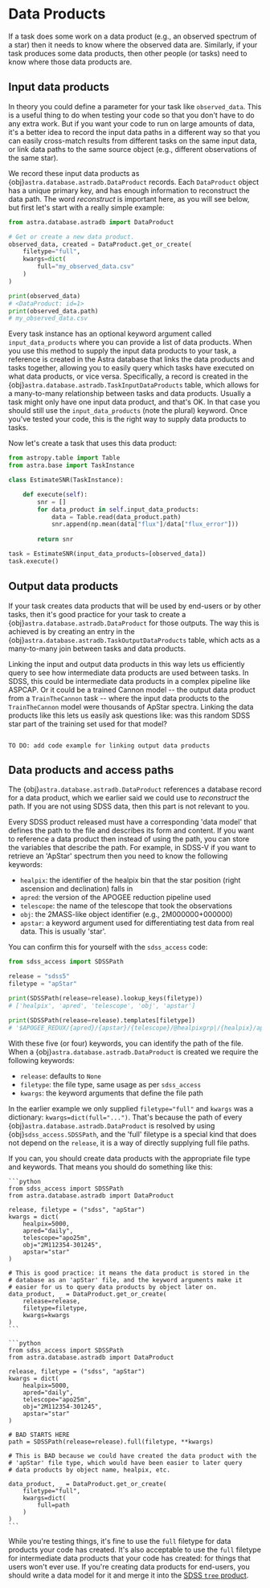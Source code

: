 # Data Products

If a task does some work on a data product (e.g., an observed spectrum of a star) then it needs to know where the observed data are. Similarly, if your task produces some data products, then other people (or tasks) need to know where those data products are.

## Input data products

In theory you could define a parameter for your task like `observed_data`. 
This is a useful thing to do when testing your code so that you don't have to do any extra work.
But if you want your code to run on large amounts of data, it's a better idea to record the input data paths in a different way so that you can easily cross-match results from different tasks on the same input data, or link data paths to the same source object (e.g., different observations of the same star).

We record these input data products as {obj}`astra.database.astradb.DataProduct` records. Each `DataProduct` object has a unique primary key, and has enough information to reconstruct the data path. The word *reconstruct* is important here, as you will see below, but first let's start with a really simple example:

```python
from astra.database.astradb import DataProduct

# Get or create a new data product.
observed_data, created = DataProduct.get_or_create(
    filetype="full",
    kwargs=dict(
        full="my_observed_data.csv"
    )
)

print(observed_data)
# <DataProduct: id=1>
print(observed_data.path)
# my_observed_data.csv
```

Every task instance has an optional keyword argument called `input_data_products` where you can provide a list of data products. 
When you use this method to supply the input data products to your task, a reference is created in the Astra database that links the data products and tasks together, allowing you to easily query which tasks have executed on what data products, or vice versa. 
Specifically, a record is created in the {obj}`astra.database.astradb.TaskInputDataProducts` table, which allows for a many-to-many relationship between tasks and data products.
Usually a task might only have one input data product, and that's OK. In that case you should still use the `input_data_products` (note the plural) keyword. Once you've tested your code, this is the right way to supply data products to tasks.

Now let's create a task that uses this data product:

```python
from astropy.table import Table
from astra.base import TaskInstance

class EstimateSNR(TaskInstance):

    def execute(self):
        snr = []
        for data_product in self.input_data_products:
            data = Table.read(data_product.path)
            snr.append(np.mean(data["flux"]/data["flux_error"]))
        
        return snr

task = EstimateSNR(input_data_products=[observed_data])
task.execute()
```


## Output data products

If your task creates data products that will be used by end-users or by other tasks, then it's good practice for your task to create a {obj}`astra.database.astradb.DataProduct` for those outputs. 
The way this is achieved is by creating an entry in the {obj}`astra.database.astradb.TaskOutputDataProducts` table, which acts as a many-to-many join between tasks and data products.

Linking the input and output data products in this way lets us efficiently query to see how intermediate data products are used between tasks. In SDSS, this could be intermediate data products in a complex pipeline like ASPCAP. Or it could be a trained Cannon model -- the output data product from a `TrainTheCannon` task -- where the input data products to the `TrainTheCannon` model were thousands of ApStar spectra. Linking the data products like this lets us easily ask questions like: was this random SDSS star part of the training set used for that model?

```{todo}

TO DO: add code example for linking output data products
```


## Data products and access paths

The {obj}`astra.database.astradb.DataProduct` references a database record for a data product, which we earlier said we could use to *reconstruct* the path. If you are not using SDSS data, then this part is not relevant to you.

Every SDSS product released must have a corresponding 'data model' that defines the path to the file and describes its form and content. 
If you want to reference a data product then instead of using the path, you can store the variables that describe the path. For example, in SDSS-V if you want to retrieve an 'ApStar' spectrum then you need to know the following keywords:
- `healpix`: the identifier of the healpix bin that the star position (right ascension and declination) falls in
- `apred`: the version of the APOGEE reduction pipeline used
- `telescope`: the name of the telescope that took the observations
- `obj`: the 2MASS-like object identifier (e.g., 2M000000+000000)
- `apstar`: a keyword argument used for differentiating test data from real data. This is usually 'star'.

You can confirm this for yourself with the `sdss_access` code:

```python
from sdss_access import SDSSPath

release = "sdss5"
filetype = "apStar"

print(SDSSPath(release=release).lookup_keys(filetype))
# ['healpix', 'apred', 'telescope', 'obj', 'apstar']

print(SDSSPath(release=release).templates[filetype])
# '$APOGEE_REDUX/{apred}/{apstar}/{telescope}/@healpixgrp|/{healpix}/apStar-{apred}-{telescope}-{obj}.fits'
```

With these five (or four) keywords, you can identify the path of the file. When a {obj}`astra.database.astradb.DataProduct` is created we require the following keywords:
- `release`: defaults to `None`
- `filetype`: the file type, same usage as per `sdss_access`
- `kwargs`: the keyword arguments that define the file path

In the earlier example we only supplied `filetype="full"` and `kwargs` was a dictionary: `kwargs=dict(full="...")`. That's because the path of every {obj}`astra.database.astradb.DataProduct` is resolved by using {obj}`sdss_access.SDSSPath`, and the 'full' filetype is a special kind that does not depend on the `release`, it is a way of directly supplying full file paths.

If you can, you should create data products with the appropriate file type and keywords. That means you should do something like this:

``````{tab} Good (do this)
```python
from sdss_access import SDSSPath
from astra.database.astradb import DataProduct

release, filetype = ("sdss", "apStar")
kwargs = dict(
    healpix=5000,
    apred="daily",
    telescope="apo25m",
    obj="2M112354-301245",
    apstar="star"
)

# This is good practice: it means the data product is stored in the
# database as an 'apStar' file, and the keyword arguments make it
# easier for us to query data products by object later on.
data_product, _ = DataProduct.get_or_create(
    release=release,
    filetype=filetype,
    kwargs=kwargs
)
```
``````
``````{tab} Bad (avoid this)
```python
from sdss_access import SDSSPath
from astra.database.astradb import DataProduct

release, filetype = ("sdss", "apStar")
kwargs = dict(
    healpix=5000,
    apred="daily",
    telescope="apo25m",
    obj="2M112354-301245",
    apstar="star"
)

# BAD STARTS HERE
path = SDSSPath(release=release).full(filetype, **kwargs)

# This is BAD because we could have created the data product with the
# 'apStar' file type, which would have been easier to later query 
# data products by object name, healpix, etc.

data_product, _ = DataProduct.get_or_create(
    filetype="full",
    kwargs=dict(
        full=path
    )
)
```
``````

While you're testing things, it's fine to use the `full` filetype for data products your code has created.
It's also acceptable to use the `full` filetype for intermediate data products that your code has created: for things that users won't ever use.
If you're creating data products for end-users, you should write a data model for it and merge it into the [SDSS `tree` product](https://github.com/sdss/tree).